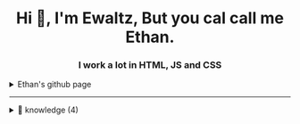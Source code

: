 <h1 align="center">Hi 👋, I'm Ewaltz, But you cal call me Ethan.</h1>
<h3 align="center">I work a lot in HTML, JS and CSS</h3>

<details>
  <summary>Ethan's github page</summary>

<p>

- 🌱 I am learning CSS and JS. 

- 🖥️ Join My discord server [Ewaltz's Earth!](https://www.bit.ly/ewaltzdiscord)

- ☕ **Nothing** is currently been worked on!

- 📽️ View a list of everything I make [here](https://github.com/EwaltzByte?tab=repositories)

</p>

</details>

--- 

<details>
  <summary>🧠 knowledge (4)</summary>
  
<p align="left">

<img src="https://devicons.github.io/devicon/devicon.git/icons/javascript/javascript-original.svg" alt="javascript" width="40" height="40"/>
<img src="https://devicons.github.io/devicon/devicon.git/icons/html5/html5-original-wordmark.svg" alt="html5" width="40" height="40"/>
<img src="https://devicons.github.io/devicon/devicon.git/icons/css3/css3-original-wordmark.svg" alt="css3" width="40" height="40"/>

</p>



---

<details>
  <summary>⌨ GitHub Stats</summary>

  <img align="right" src="https://github-readme-stats.vercel.app/api?username=EwaltzByte&show_icons=true" alt="jectaex"/>

</details>

---
